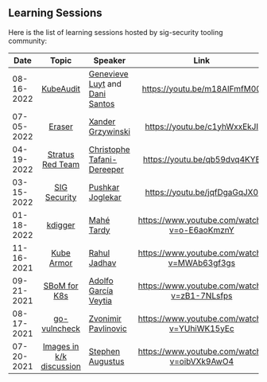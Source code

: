 ##  Learning Sessions

Here is the list of learning sessions hosted by sig-security tooling community:


|  **Date**  |                        **Topic**                                               | **Speaker**                                              |                   **Link**                  |
|------------|:------------------------------------------------------------------------------:|----------------------------------------------------------|:-------------------------------------------:|
| 08-16-2022 |                  [KubeAudit](https://github.com/shopify/kubeaudit)               |      [Genevieve Luyt](https://github.com/genevieveluyt) and [Dani Santos](https://github.com/dani-santos-code)           | https://youtu.be/m18AIFmfM00 |
| 07-05-2022 |                  [Eraser](https://github.com/Azure/eraser)               |      [Xander Grzywinski](https://twitter.com/XanderGrzy)           | https://youtu.be/c1yhWxxEkJI |
| 04-19-2022 |                  [Stratus Red Team](https://github.com/DataDog/stratus-red-team)               |      [Christophe Tafani-Dereeper](https://twitter.com/christophetd)           | https://youtu.be/qb59dvq4KYE |
| 03-15-2022 |                  [SIG Security](https://github.com/kubernetes/sig-security)               |      [Pushkar Joglekar](https://twitter.com/PuDiJoglekar)           | https://youtu.be/jqfDgaGqJX0 |
| 01-18-2022 |                  [kdigger](https://github.com/quarkslab/kdigger)               |      [Mahé Tardy](https://twitter.com/mtardy_)           | https://www.youtube.com/watch?v=o-E6aoKmznY |
| 11-16-2021 |              [Kube Armor](https://github.com/kubearmor/KubeArmor)              |      [Rahul Jadhav](https://twitter.com/nyrahul)         | https://www.youtube.com/watch?v=MWAb63gf3gs |
| 09-21-2021 |             [SBoM for K8s](https://github.com/kubernetes-sigs/bom)             |      [Adolfo García Veytia](https://twitter.com/puerco)  | https://www.youtube.com/watch?v=zB1-7NLsfps |
| 08-17-2021 |        [go-vulncheck](https://pkg.go.dev/golang.org/x/exp/vulndb/govulncheck)  |   [Zvonimir Pavlinovic](https://wp.nyu.edu/zvonimir/)    | https://www.youtube.com/watch?v=YUhiWK15yEc |
| 07-20-2021 |        [Images in k/k discussion](https://github.com/kubernetes/release)       | [Stephen Augustus](https://twitter.com/stephenaugustus)  | https://www.youtube.com/watch?v=oibVXk9AwO4 |
